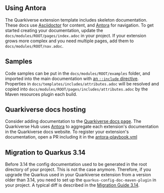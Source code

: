 ## Using Antora 

The Quarkiverse extension template includes skeleton documentation. 
These docs use [Asciidoctor](https://asciidoctor.org/) for content, and [Antora](https://antora.org/) for navigation.
To get started creating your documentation, update the `docs/modules/ROOT/pages/index.adoc` in your project.
If your extension grows more complex and you need multiple pages, add them to `docs/modules/ROOT/nav.adoc`.

## Samples 

Code samples can be put in the `docs/modules/ROOT/examples` folder, and imported into the main documentation with [an `::include` directive](https://docs.asciidoctor.org/asciidoc/latest/directives/include/).
Properties in `docs/templates/includes/attributes.adoc` will be resolved and copied into `docs/modules/ROOT/pages/includes/attributes.adoc` by the Maven resources plugin each build.

## Quarkiverse docs hosting 

Consider adding documentation to the [Quarkiverse docs page](https://docs.quarkiverse.io/). 
The Quarkiverse Hub uses [Antora](https://antora.org/) to aggregate each extension's documentation in the Quarkiverse docs website. 
To register your extension's documentation, open a PR including it in the [antora-playbook.yml](https://github.com/quarkiverse/quarkiverse-docs/blob/main/antora-playbook.yml)

## Migration to Quarkus 3.14

Before 3.14 the config documentation used to be generated in the root directory of your project.
This is not the case anymore.
Therefore, if you upgrade the Quarkus used in your Quarkiverse extension from a version older than 3.14, you need to set up the `quarkus-config-doc-maven-plugin` in your project.
A typical diff is described in the [Migration Guide 3.14](https://github.com/quarkusio/quarkus/wiki/Migration-Guide-3.14#publishing-the-config-documentation).